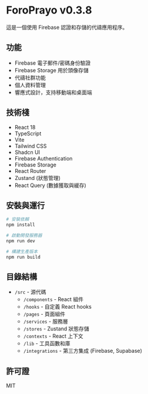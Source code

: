 # ForoPrayo v0.3.8

這是一個使用 Firebase 認證和存儲的代禱應用程序。

## 功能

- Firebase 電子郵件/密碼身份驗證
- Firebase Storage 用於頭像存儲
- 代禱社群功能
- 個人資料管理
- 響應式設計，支持移動端和桌面端

## 技術棧

- React 18
- TypeScript
- Vite
- Tailwind CSS
- Shadcn UI
- Firebase Authentication
- Firebase Storage
- React Router
- Zustand (狀態管理)
- React Query (數據獲取與緩存)

## 安裝與運行

```bash
# 安裝依賴
npm install

# 啟動開發服務器
npm run dev

# 構建生產版本
npm run build
```

## 目錄結構

- `/src` - 源代碼
  - `/components` - React 組件
  - `/hooks` - 自定義 React hooks
  - `/pages` - 頁面組件
  - `/services` - 服務層
  - `/stores` - Zustand 狀態存儲
  - `/contexts` - React 上下文
  - `/lib` - 工具函數和庫
  - `/integrations` - 第三方集成 (Firebase, Supabase)

## 許可證

MIT
